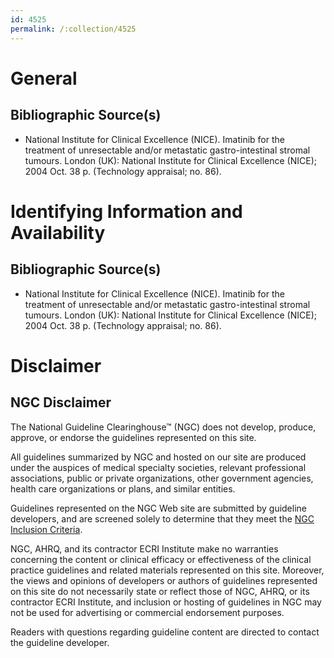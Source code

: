 ```yaml
---
id: 4525
permalink: /:collection/4525
---
```


# General

## Bibliographic Source(s)

- National Institute for Clinical Excellence (NICE). Imatinib for the treatment of unresectable and/or metastatic gastro-intestinal stromal tumours. London (UK): National Institute for Clinical Excellence (NICE); 2004 Oct. 38 p. (Technology appraisal; no. 86).

# Identifying Information and Availability

## Bibliographic Source(s)

- National Institute for Clinical Excellence (NICE). Imatinib for the treatment of unresectable and/or metastatic gastro-intestinal stromal tumours. London (UK): National Institute for Clinical Excellence (NICE); 2004 Oct. 38 p. (Technology appraisal; no. 86).

# Disclaimer

## NGC Disclaimer

The National Guideline Clearinghouse™ (NGC) does not develop, produce, approve, or endorse the guidelines represented on this site.

All guidelines summarized by NGC and hosted on our site are produced under the auspices of medical specialty societies, relevant professional associations, public or private organizations, other government agencies, health care organizations or plans, and similar entities.

Guidelines represented on the NGC Web site are submitted by guideline developers, and are screened solely to determine that they meet the [NGC Inclusion Criteria](/help-and-about/summaries/inclusion-criteria).

NGC, AHRQ, and its contractor ECRI Institute make no warranties concerning the content or clinical efficacy or effectiveness of the clinical practice guidelines and related materials represented on this site. Moreover, the views and opinions of developers or authors of guidelines represented on this site do not necessarily state or reflect those of NGC, AHRQ, or its contractor ECRI Institute, and inclusion or hosting of guidelines in NGC may not be used for advertising or commercial endorsement purposes.

Readers with questions regarding guideline content are directed to contact the guideline developer.

